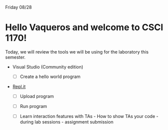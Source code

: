 
Friday 08/28

# Hello Vaqueros and welcome to CSCI 1170! 

Today, we will review the tools we will be using for the laboratory this semester. 

- Visual Studio (Community edition) 
  
     - [ ] Create a hello world program
 

- [Repl.it](https://repl.it)

     - [ ] Upload program
     - [ ] Run program 
     - [ ] Learn interaction features with TAs
           - How to show TAs your code 
               - during lab sessions
               - assignment submission
                  
                  
     


